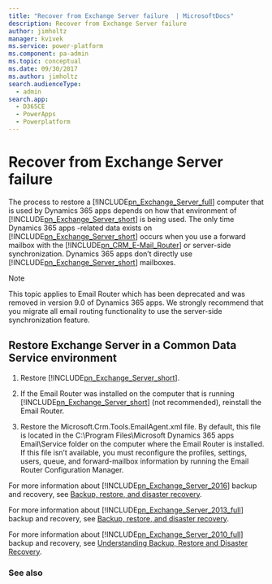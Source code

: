```yaml
---
title: "Recover from Exchange Server failure  | MicrosoftDocs"
description: Recover from Exchange Server failure
author: jimholtz
manager: kvivek
ms.service: power-platform
ms.component: pa-admin
ms.topic: conceptual
ms.date: 09/30/2017
ms.author: jimholtz
search.audienceType: 
  - admin
search.app: 
  - D365CE
  - PowerApps
  - Powerplatform
---
```

# Recover from Exchange Server failure

The process to restore a [!INCLUDE[pn_Exchange_Server_full](../includes/pn-exchange-server-full.md)] computer that is used by Dynamics 365 apps depends on how that environment of [!INCLUDE[pn_Exchange_Server_short](../includes/pn-exchange-server-short.md)] is being used. The only time Dynamics 365 apps -related data exists on [!INCLUDE[pn_Exchange_Server_short](../includes/pn-exchange-server-short.md)] occurs when you use a forward mailbox with the [!INCLUDE[pn_CRM_E-Mail_Router](../includes/pn-crm-e-mail-router.md)] or server-side synchronization. Dynamics 365 apps don’t directly use [!INCLUDE[pn_Exchange_Server_short](../includes/pn-exchange-server-short.md)] mailboxes.  

> [!NOTE]
> This topic applies to Email Router which has been deprecated and was removed in version 9.0 of Dynamics 365 apps. We strongly recommend that you migrate all email routing functionality to use the server-side synchronization feature.
  
## Restore Exchange Server in a Common Data Service environment  
  
1. Restore [!INCLUDE[pn_Exchange_Server_short](../includes/pn-exchange-server-short.md)].  
  
2. If the Email Router was installed on the computer that is running [!INCLUDE[pn_Exchange_Server_short](../includes/pn-exchange-server-short.md)] (not recommended), reinstall the Email Router.  
  
3. Restore the Microsoft.Crm.Tools.EmailAgent.xml file. By default, this file is located in the C:\Program Files\Microsoft Dynamics 365 apps Email\Service folder on the computer where the Email Router is installed. If this file isn’t available, you must reconfigure the profiles, settings, users, queue, and forward-mailbox information by running the Email Router Configuration Manager.  
  
For more information about [!INCLUDE[pn_Exchange_Server_2016](../includes/pn-exchange-server-2016-short.md)] backup and recovery, see [Backup, restore, and disaster recovery](https://technet.microsoft.com/library/mt697598(v=exchg.160).aspx).  

For more information about [!INCLUDE[pn_Exchange_Server_2013_full](../includes/pn-exchange-server-2013-full.md)] backup and recovery, see [Backup, restore, and disaster recovery](https://technet.microsoft.com/library/dd876874\(v=exchg.150\).aspx).  
  
For more information about [!INCLUDE[pn_Exchange_Server_2010_full](../includes/pn-exchange-server-2010-full.md)] backup and recovery, see [Understanding Backup, Restore and Disaster Recovery](https://technet.microsoft.com/library/dd876874\(v=exchg.141\).aspx).  
  
### See also  
